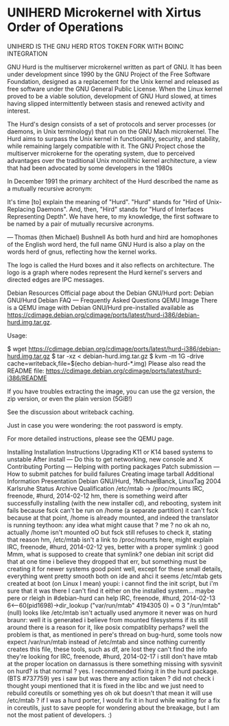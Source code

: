 # UNIHERD Microkernel with Xirtus Order of Operations
UNIHERD IS THE GNU HERD RTOS TOKEN FORK WITH BOINC INTEGRATION

GNU Hurd is the multiserver microkernel written as part of GNU. It has been under development since 1990 by the GNU Project of the Free Software Foundation, designed as a replacement for the Unix kernel and released as free software under the GNU General Public License. When the Linux kernel proved to be a viable solution, development of GNU Hurd slowed, at times having slipped intermittently between stasis and renewed activity and interest.

The Hurd's design consists of a set of protocols and server processes (or daemons, in Unix terminology) that run on the GNU Mach microkernel. The Hurd aims to surpass the Unix kernel in functionality, security, and stability, while remaining largely compatible with it. The GNU Project chose the multiserver microkerne for the operating system, due to perceived advantages over the traditional Unix monolithic kernel architecture, a view that had been advocated by some developers in the 1980s

In December 1991 the primary architect of the Hurd described the name as a mutually recursive acronym:

It's time [to] explain the meaning of "Hurd". "Hurd" stands for "Hird of Unix-Replacing Daemons". And, then, "Hird" stands for "Hurd of Interfaces Representing Depth". We have here, to my knowledge, the first software to be named by a pair of mutually recursive acronyms.

— Thomas (then Michael) Bushnell
As both hurd and hird are homophones of the English word herd, the full name GNU Hurd is also a play on the words herd of gnus, reflecting how the kernel works.

The logo is called the Hurd boxes and it also reflects on architecture. The logo is a graph where nodes represent the Hurd kernel's servers and directed edges are IPC messages.

Debian Resources
Official page about the Debian GNU/Hurd port: Debian GNU/Hurd
Debian FAQ — Frequently Asked Questions
QEMU Image
There is a QEMU image with Debian GNU/Hurd pre-installed available as https://cdimage.debian.org/cdimage/ports/latest/hurd-i386/debian-hurd.img.tar.gz.

Usage:

$ wget https://cdimage.debian.org/cdimage/ports/latest/hurd-i386/debian-hurd.img.tar.gz
$ tar -xz < debian-hurd.img.tar.gz
$ kvm -m 1G -drive cache=writeback,file=$(echo debian-hurd-*.img)
Please also read the README file: https://cdimage.debian.org/cdimage/ports/latest/hurd-i386/README

If you have troubles extracting the image, you can use the gz version, the zip version, or even the plain version (5GiB!)

See the discussion about writeback caching.

Just in case you were wondering: the root password is empty.

For more detailed instructions, please see the QEMU page.

Installing
Installation Instructions
Upgrading K11 or K14 based systems to unstable
After install — Do this to get networking, new console and X
Contributing
Porting — Helping with porting packages
Patch submission — How to submit patches for build failures
Creating image tarball
Additional Information
Presentation Debian GNU/Hurd, ?MichaelBanck, LinuxTag 2004 Karlsruhe
Status
Archive Qualification
/etc/mtab -> /proc/mounts
IRC, freenode, #hurd, 2014-02-12
<braunr> hm, there is something weird
<braunr> after successfully installing (with the new installer cd), and
  rebooting, system init fails because fsck can't be run on /home (a
  separate partition)
<braunr> it can't fsck because at that point, /home is already mounted, and
  indeed the translator is running
<braunr> teythoon: any idea what might cause that ?
<teythoon> me ?
<teythoon> no
<braunr> ok
<braunr> ah no, actually /home isn't mounted oO
<braunr> but fsck still refuses to check it, stating that reason
<braunr> hm, /etc/mtab isn't a link to /proc/mounts here, might explain
IRC, freenode, #hurd, 2014-02-12
<braunr> yes, better with a proper symlink :)
<teythoon> good
<youpi> Mmm, what is supposed to create that symlink?
<teythoon> one debian init script did that at one time
<teythoon> i believe they dropped that
<youpi> err, but something must be creating it for newer systems
<teythoon> good point
<braunr> well, except for these small details, everything went pretty
  smooth
<braunr> both on ide and ahci
<youpi> it seems /etc/mtab gets created at boot
<youpi> (on Linux I mean)
<teythoon> youpi: i cannot find the init script, but i'm sure that it was
  there
<youpi> I can't find it either on the installed system...
<azeem> maybe pere or rleigh in #debian-hurd can help
IRC, freenode, #hurd, 2014-02-13
<braunr>   6<--60(pid1698)->dir_lookup ("var/run/mtab" 4194305 0) = 0 3
  "/run/mtab"  (null)
<braunr> looks like /etc/mtab isn't actually used anymore
<teythoon> it never was on hurd
<tomodach1> braunr: well it is generated i believe from mounted filesystems
<tomodach1> if its still around there is a reason for it, like posix
  compatiblity perhaps?
<braunr> well the problem is that, as mentioned in pere's thread on
  bug-hurd, some tools now expect /var/run/mtab instead of /etc/mtab
<braunr> and since nothing currently creates this file, these tools, such
  as df, are lost
<braunr> they can't find the info they're looking for
IRC, freenode, #hurd, 2014-02-17
<braunr> i still don't have mtab at the proper location on darnassus
<pere> is there something missing with sysvinit on hurd?
<braunr> is that normal ?
<pere> yes.  I recommended fixing it in the hurd package. (BTS #737759)
<braunr> yes i saw but was there any action taken ?
<pere> did not check
<teythoon> i thought youpi mentioned that it is fixed in the libc and we
  just need to rebuild coreutils or something
<pere> yes
<braunr> oh ok
<braunr> but doesn't that mean it will use /etc/mtab ?
<pere> if I was a hurd porter, I would fix it in hurd while waiting for a
  fix in coreutils, just to save people for wondering about the breakage,
  but I am not the most patient of developers. :)
